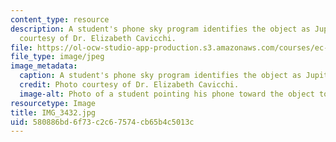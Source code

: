 ```yaml
---
content_type: resource
description: A student's phone sky program identifies the object as Jupiter. Photo
  courtesy of Dr. Elizabeth Cavicchi.
file: https://ol-ocw-studio-app-production.s3.amazonaws.com/courses/ec-050-recreate-experiments-from-history-inform-the-future-from-the-past-galileo-january-iap-2010/580886bd6f73c2c67574cb65b4c5013c_IMG_3432.jpg
file_type: image/jpeg
image_metadata:
  caption: A student's phone sky program identifies the object as Jupiter.
  credit: Photo courtesy of Dr. Elizabeth Cavicchi.
  image-alt: Photo of a student pointing his phone toward the object to identify it.
resourcetype: Image
title: IMG_3432.jpg
uid: 580886bd-6f73-c2c6-7574-cb65b4c5013c
---
```

